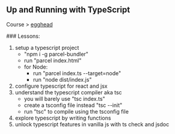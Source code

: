 ## Up and Running with TypeScript
 
Course > [egghead](https://egghead.io/lessons/typescript-setup-a-typescript-project)

### Lessons:

1.  setup a typescript project
    - "npm i -g parcel-bundler"
    - run "parcel index.html"
    - for Node:
        - run "parcel index.ts --target=node"
        - run "node dist/index.js"
2.  configure typescript for react and jsx
3.  understand the typescript compiler aka tsc
    - you will barely use "tsc index.ts"
    - create a tsconfig file instead "tsc --init"
    - run "tsc" to compile using the tsconfig file
4.  explore typescript by writing functions
5.  unlock typescript features in vanilla js with ts check and jsdoc